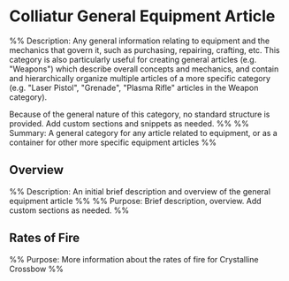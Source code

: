 # Colliatur General Equipment Article
%% Description: Any general information relating to equipment and the mechanics that govern it, such as purchasing, repairing, crafting, etc. This category is also particularly useful for creating general articles (e.g. "Weapons") which describe overall concepts and mechanics, and contain and hierarchically organize multiple articles of a more specific category (e.g. "Laser Pistol", "Grenade", "Plasma Rifle" articles in the Weapon category). 

Because of the general nature of this category, no standard structure is provided. Add custom sections and snippets as needed. %%
%% Summary: A general category for any article related to equipment, or as a container for other more specific equipment articles %%

## Overview
%% Description: An initial brief description and overview of the general equipment article %%
%% Purpose: Brief description, overview. Add custom sections as needed. %%


## Rates of Fire
%% Purpose: More information about the rates of fire for Crystalline Crossbow %%

